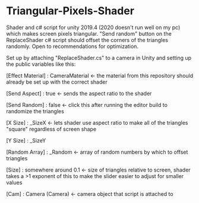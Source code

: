 # Triangular-Pixels-Shader
Shader and c# script for unity 2019.4 (2020 doesn't run well on my pc) which makes screen pixels triangular. "Send random" button on the ReplaceShader c# script should offset the corners of the triangles randomly. Open to recommendations for optimization.

Set up by attaching "ReplaceShader.cs" to a camera in Unity and setting up the public variables like this:

[Effect Material] : CameraMaterial <- the material from this repository should already be set up with the correct shader

[Send Aspect] : true <- sends the aspect ratio to the shader

[Send Random] : false <- click this after running the editor build to randomize the triangles

[X Size] : _SizeX <- lets shader use aspect ratio to make all of the triangles "square" regardless of screen shape

[Y Size] : _SizeY

[Random Array] : _Random <- array of random numbers by which to offset triangles

[Size] : somewhere around 0.1 <- size of triangles relative to screen, shader takes a >1 exponent of this to make the slider easier to adjust for smaller values

[Cam] : Camera (Camera) <- camera object that script is attached to
